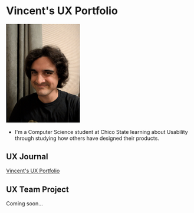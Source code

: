 # Vincent's UX Portfolio

<img src="/assets/PXL_20250729_043316968.MP.jpg" width="200" />

- I'm a Computer Science student at Chico State learning about Usability through studying how others have designed their products.

## UX Journal

[Vincent's UX Portfolio](journal/)

## UX Team Project

Coming soon...